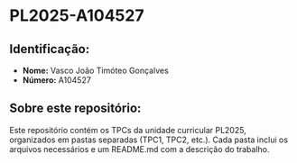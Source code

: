 # PL2025-A104527

## Identificação:

- **Nome:** Vasco João Timóteo Gonçalves 
- **Número:** A104527

## Sobre este repositório:

Este repositório contém os TPCs da unidade curricular PL2025, organizados em pastas separadas (TPC1, TPC2, etc.). Cada pasta inclui os arquivos necessários e um README.md com a descrição do trabalho.
